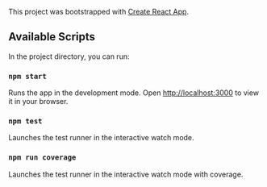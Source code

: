 This project was bootstrapped with [Create React App](https://github.com/facebook/create-react-app).

## Available Scripts

In the project directory, you can run:

### `npm start` 
Runs the app in the development mode. Open [http://localhost:3000](http://localhost:3000) to view it in your browser.

### `npm test` 
Launches the test runner in the interactive watch mode.

### `npm run coverage` 
Launches the test runner in the interactive watch mode with coverage.
